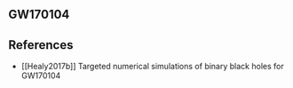 ## GW170104


## References

- [[Healy2017b]] Targeted numerical simulations of binary black holes for GW170104